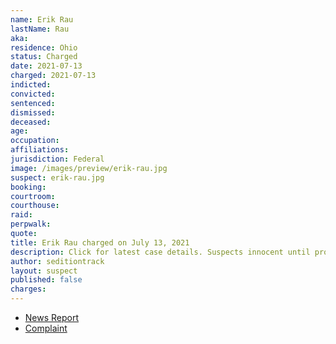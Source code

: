 ```yaml
---
name: Erik Rau
lastName: Rau
aka:
residence: Ohio
status: Charged
date: 2021-07-13
charged: 2021-07-13
indicted:
convicted:
sentenced:
dismissed:
deceased:
age:
occupation:
affiliations:
jurisdiction: Federal
image: /images/preview/erik-rau.jpg
suspect: erik-rau.jpg
booking:
courtroom:
courthouse:
raid:
perpwalk:
quote:
title: Erik Rau charged on July 13, 2021
description: Click for latest case details. Suspects innocent until proven guilty.
author: seditiontrack
layout: suspect
published: false
charges:
---
```


- [News Report]()
- [Complaint](https://extremism.gwu.edu/sites/g/files/zaxdzs2191/f/Erik%20Rau%20Criminal%20Complaint.pdf)
